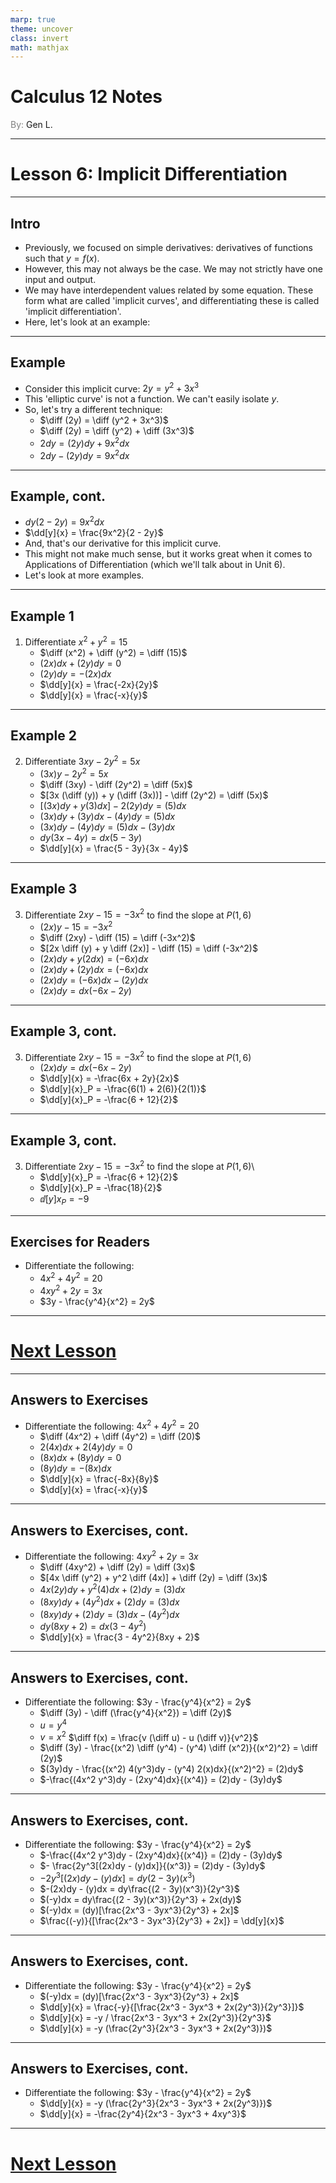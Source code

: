 ```yaml
---
marp: true
theme: uncover
class: invert
math: mathjax
---
```


$\newcommand\diff[1][]{\mathcal{d}_{#1}}$
$\newcommand\dd[2][]{\displaystyle\frac{d#1}{d#2}}$

# <!--fit--> Calculus 12 Notes
<span style="color:grey">By:</span> Gen L.

<!--_footer: In partnership with Hyperion University, 2025-->

$\newcommand\limit[2]{\displaystyle\lim_{#1 \to #2}}$

---

# Lesson 6: Implicit Differentiation

---

<!--paginate: true-->

## Intro

* Previously, we focused on simple derivatives: derivatives of functions such that $y = f(x)$.
* However, this may not always be the case. We may not strictly have one input and output.
* We may have interdependent values related by some equation. These form what are called 'implicit curves', and differentiating these is called 'implicit differentiation'.
* Here, let's look at an example:

---

## Example

* Consider this implicit curve: $2y = y^2 + 3x^3$
* This 'elliptic curve' is not a function. We can't easily isolate $y$.
* So, let's try a different technique:
    * $\diff (2y) = \diff (y^2 + 3x^3)$
    * $\diff (2y) = \diff (y^2) + \diff (3x^3)$
    * $2 dy = (2y)dy + 9x^2 dx$
    * $2 dy - (2y)dy = 9x^2 dx$

---

## Example, cont.

* $dy(2 - 2y) = 9x^2 dx$
* $\dd[y]{x} = \frac{9x^2}{2 - 2y}$
* And, that's our derivative for this implicit curve.
* This might not make much sense, but it works great when it comes to Applications of Differentiation (which we'll talk about in Unit 6).
* Let's look at more examples.

---

## Example 1

1. Differentiate $x^2 + y^2 = 15$
    * $\diff (x^2) + \diff (y^2) = \diff (15)$
    * $(2x)dx + (2y)dy = 0$
    * $(2y)dy = -(2x)dx$
    * $\dd[y]{x} = \frac{-2x}{2y}$
    * $\dd[y]{x} = \frac{-x}{y}$

---

## Example 2

2. Differentiate $3xy - 2y^2 = 5x$
    * $(3x)y - 2y^2 = 5x$
    * $\diff (3xy) - \diff (2y^2) = \diff (5x)$
    * $[3x (\diff (y)) + y (\diff (3x))] - \diff (2y^2) = \diff (5x)$
    * $[(3x)dy + y(3)dx] - 2(2y)dy = (5)dx$
    * $(3x)dy + (3y)dx - (4y)dy = (5)dx$
    * $(3x)dy - (4y)dy = (5)dx - (3y)dx$
    * $dy(3x - 4y) = dx(5 - 3y)$
    * $\dd[y]{x} = \frac{5 - 3y}{3x - 4y}$

---

## Example 3

3. Differentiate $2xy - 15 = -3x^2$ to find the slope at $P(1, 6)$
    * $(2x)y - 15 = -3x^2$
    * $\diff (2xy) - \diff (15) = \diff (-3x^2)$
    * $[2x \diff (y) + y \diff (2x)] - \diff (15) = \diff (-3x^2)$
    * $(2x)dy + y(2dx) = (-6x)dx$
    * $(2x)dy + (2y)dx = (-6x)dx$
    * $(2x)dy = (-6x)dx - (2y)dx$
    * $(2x)dy = dx(- 6x - 2y)$

---

## Example 3, cont.

3. Differentiate $2xy - 15 = -3x^2$ to find the slope at $P(1, 6)$
    * $(2x)dy = dx(- 6x - 2y)$
    * $\dd[y]{x} = -\frac{6x + 2y}{2x}$
    * $\dd[y]{x}_P = -\frac{6(1) + 2(6)}{2(1)}$
    * $\dd[y]{x}_P = -\frac{6 + 12}{2}$

---

## Example 3, cont.

3. Differentiate $2xy - 15 = -3x^2$ to find the slope at $P(1, 6)$\
    * $\dd[y]{x}_P = -\frac{6 + 12}{2}$
    * $\dd[y]{x}_P = -\frac{18}{2}$
    * $\dd[y]{x}_P = -9$

---

## Exercises for Readers

* Differentiate the following:
    * $4x^2 + 4y^2 = 20$
    * $4xy^2 + 2y = 3x$
    * $3y - \frac{y^4}{x^2} = 2y$

---

# [Next Lesson](Lesson%207)

<!--_footer: Next page for exercise answers! -->

---

## Answers to Exercises

* Differentiate the following: $4x^2 + 4y^2 = 20$
    * $\diff (4x^2) + \diff (4y^2) = \diff (20)$
    * $2(4x)dx + 2(4y)dy = 0$
    * $(8x)dx + (8y)dy = 0$
    * $(8y)dy = -(8x)dx$
    * $\dd[y]{x} = \frac{-8x}{8y}$
    * $\dd[y]{x} = \frac{-x}{y}$

---

## Answers to Exercises, cont.

* Differentiate the following: $4xy^2 + 2y = 3x$
    * $\diff (4xy^2) + \diff (2y) = \diff (3x)$
    * $[4x \diff (y^2) + y^2 \diff (4x)] + \diff (2y) = \diff (3x)$
    * $4x(2y)dy + y^2(4)dx + (2)dy = (3)dx$
    * $(8xy)dy + (4y^2)dx + (2)dy = (3)dx$
    * $(8xy)dy + (2)dy = (3)dx - (4y^2)dx$
    * $dy(8xy + 2) = dx(3 - 4y^2)$
    * $\dd[y]{x} = \frac{3 - 4y^2}{8xy + 2}$

---

## Answers to Exercises, cont.

* Differentiate the following: $3y - \frac{y^4}{x^2} = 2y$
    * $\diff (3y) - \diff (\frac{y^4}{x^2}) = \diff (2y)$
    * $u = y^4$
    * $v = x^2$
    $\diff f(x) = \frac{v (\diff u) - u (\diff v)}{v^2}$
    * $\diff (3y) - \frac{(x^2) \diff (y^4) - (y^4) \diff (x^2)}{(x^2)^2} = \diff (2y)$
    * $(3y)dy - \frac{(x^2) 4(y^3)dy - (y^4) 2(x)dx}{(x^2)^2} = (2)dy$
    * $-\frac{(4x^2 y^3)dy - (2xy^4)dx}{(x^4)} = (2)dy - (3y)dy$

---

## Answers to Exercises, cont.

* Differentiate the following: $3y - \frac{y^4}{x^2} = 2y$
    * $-\frac{(4x^2 y^3)dy - (2xy^4)dx}{(x^4)} = (2)dy - (3y)dy$
    * $- \frac{2y^3[(2x)dy - (y)dx]}{(x^3)} = (2)dy - (3y)dy$
    * $- 2y^3[(2x)dy - (y)dx] = dy(2 - 3y)(x^3)$
    * $-(2x)dy - (y)dx = dy\frac{(2 - 3y)(x^3)}{2y^3}$
    * $(-y)dx = dy\frac{(2 - 3y)(x^3)}{2y^3} + 2x(dy)$
    * $(-y)dx = (dy)[\frac{2x^3 - 3yx^3}{2y^3} + 2x]$
    * $\frac{(-y)}{[\frac{2x^3 - 3yx^3}{2y^3} + 2x]} = \dd[y]{x}$

---

## Answers to Exercises, cont.

* Differentiate the following: $3y - \frac{y^4}{x^2} = 2y$
    * $(-y)dx = (dy)[\frac{2x^3 - 3yx^3}{2y^3} + 2x]$
    * $\dd[y]{x} = \frac{-y}{[\frac{2x^3 - 3yx^3 + 2x(2y^3)}{2y^3}]}$
    * $\dd[y]{x} = -y / \frac{2x^3 - 3yx^3 + 2x(2y^3)}{2y^3}$
    * $\dd[y]{x} = -y  (\frac{2y^3}{2x^3 - 3yx^3 + 2x(2y^3)})$

---

## Answers to Exercises, cont.

* Differentiate the following: $3y - \frac{y^4}{x^2} = 2y$
    * $\dd[y]{x} = -y  (\frac{2y^3}{2x^3 - 3yx^3 + 2x(2y^3)})$
    * $\dd[y]{x} = -\frac{2y^4}{2x^3 - 3yx^3 + 4xy^3}$

---

# [Next Lesson](Lesson%207)